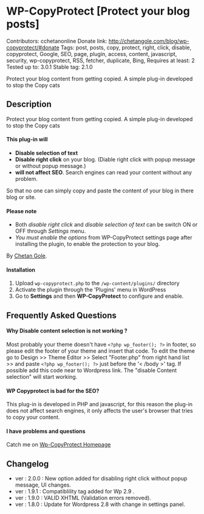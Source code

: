 WP-CopyProtect [Protect your blog posts] 
========================
Contributors: cchetanonline
Donate link: http://chetangole.com/blog/wp-copyprotect/#donate
Tags: post, posts, copy, protect, right, click, disable, copyprotect, Google, SEO, page, plugin, access, content, javascript, security, wp-copyprotect, RSS, fetcher, duplicate, Bing, 
Requires at least: 2
Tested up to: 3.0.1
Stable tag: 2.1.0

Protect your blog content from getting copied. A simple plug-in developed to stop the Copy cats

Description
-----------

Protect your blog content from getting copied. A simple plug-in developed to stop the Copy cats

#### This plug-in will
* **Disable selection of text** 
* **Disable right click** on your blog. (Diable right click with popup message or without popup message.)
* **will not affect SEO**. Search engines can read your content without any problem.

So that no one can simply copy and paste the content of your blog in there blog or site.

#### Please note 
* Both *disable right click* and *disable selection of text* can be switch ON or OFF through *Settings* menu.
* *You must enable the options* from WP-CopyProtect settings page after installing the plugin, to enable the protection to your blog.
 
 
By [Chetan Gole](http://chetangole.com/).

#### Installation

1. Upload `wp-copyprotect.php` to the `/wp-content/plugins/` directory
2. Activate the plugin through the 'Plugins' menu in WordPress
3. Go to **Settings** and then **WP-CopyProtect** to configure and enable.

Frequently Asked Questions
-----------

#### Why Disable content selection is not working ?

Most probably your theme doesn't have `<?php wp_footer(); ?>` in footer, so please edit the footer of your theme and insert that code. 
To edit the theme  go to Design >> Theme Editor >> Select "Footer.php" from right hand list >>  and paste `<?php wp_footer(); ?>` just before the '< /body >' tag.
If possible add this code near to Wordpress link. 
The "disable Content selection" will start working.

#### WP Copyprotect is bad for the SEO?

This plug-in is developed in PHP and javascript, for this reason the plug-in does not affect search engines, it only affects the user's browser that tries to copy your content.

#### I have problems and questions 

Catch me on [Wp-CopyProtect Homepage](http://chetangole.com/blog/wp-copyprotect/)

Changelog
-----------
* ver : 2.0.0 : New option added for disabling right click without popup message, UI changes.
* ver : 1.9.1 : Compatiblility tag added for Wp 2.9 .
* ver : 1.9.0 : VALID XHTML (Validation errors removed).
* ver : 1.8.0 : Update for Wordpress 2.8 with change in settings panel.